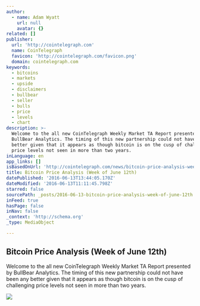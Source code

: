 ```yaml
---
author:
  - name: Adam Wyatt
    url: null
    avatar: {}
related: []
publisher:
  url: 'http://cointelegraph.com'
  name: CoinTelegraph
  favicon: 'http://cointelegraph.com/favicon.png'
  domain: cointelegraph.com
keywords:
  - bitcoins
  - markets
  - upside
  - disclaimers
  - bullbear
  - seller
  - bulls
  - price
  - levels
  - chart
description: >-
  Welcome to the all new CoinTelegraph Weekly Market TA Report presented by
  BullBear Analytics. The timing of this new partnership could not have been any
  better given that it appears as though bitcoin is on the cusp of challenging
  price levels not seen in more than two years.
inLanguage: en
app_links: []
isBasedOnUrl: 'http://cointelegraph.com/news/bitcoin-price-analysis-week-of-june-12th'
title: Bitcoin Price Analysis (Week of June 12th)
datePublished: '2016-06-13T13:44:05.170Z'
dateModified: '2016-06-13T11:11:45.798Z'
starred: false
sourcePath: _posts/2016-06-13-bitcoin-price-analysis-week-of-june-12th.md
inFeed: true
hasPage: false
inNav: false
_context: 'http://schema.org'
_type: MediaObject

---
```

<article style=""><h1>Bitcoin Price Analysis (Week of June 12th)</h1><p>Welcome to the all new CoinTelegraph Weekly Market TA Report presented by BullBear Analytics. The timing of this new partnership could not have been any better given that it appears as though bitcoin is on the cusp of challenging price levels not seen in more than two years.</p><img src="http://cointelegraph.com/storage/uploads/view/a5cd27ae384d5ea59e1f91211ced3017.jpg" /></article>